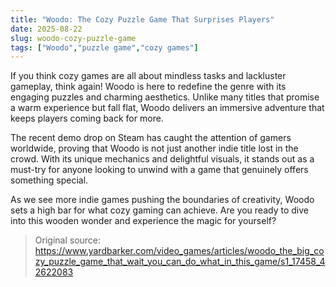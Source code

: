 ```yaml
---
title: "Woodo: The Cozy Puzzle Game That Surprises Players"
date: 2025-08-22
slug: woodo-cozy-puzzle-game
tags: ["Woodo","puzzle game","cozy games"]
---
```


If you think cozy games are all about mindless tasks and lackluster gameplay, think again! Woodo is here to redefine the genre with its engaging puzzles and charming aesthetics. Unlike many titles that promise a warm experience but fall flat, Woodo delivers an immersive adventure that keeps players coming back for more.

The recent demo drop on Steam has caught the attention of gamers worldwide, proving that Woodo is not just another indie title lost in the crowd. With its unique mechanics and delightful visuals, it stands out as a must-try for anyone looking to unwind with a game that genuinely offers something special.

As we see more indie games pushing the boundaries of creativity, Woodo sets a high bar for what cozy gaming can achieve. Are you ready to dive into this wooden wonder and experience the magic for yourself?
> Original source: https://www.yardbarker.com/video_games/articles/woodo_the_big_cozy_puzzle_game_that_wait_you_can_do_what_in_this_game/s1_17458_42622083